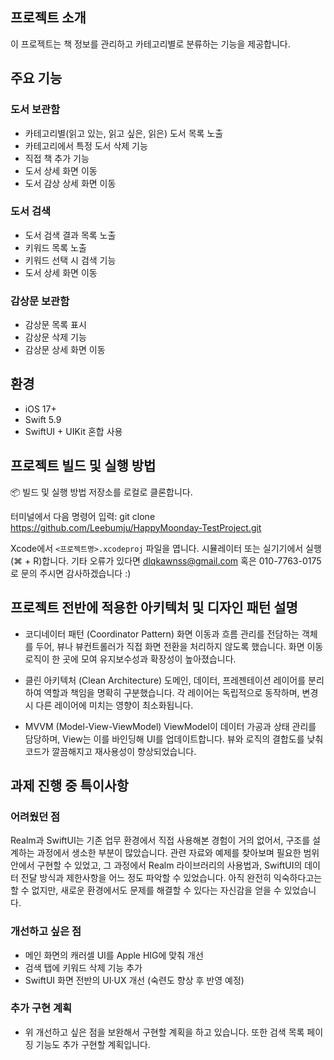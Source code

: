 ## 프로젝트 소개
이 프로젝트는 책 정보를 관리하고 카테고리별로 분류하는 기능을 제공합니다.

## 주요 기능
### 도서 보관함
- 카테고리별(읽고 있는, 읽고 싶은, 읽은) 도서 목록 노출
- 카테고리에서 특정 도서 삭제 기능
- 직접 책 추가 기능
- 도서 상세 화면 이동
- 도서 감상 상세 화면 이동

### 도서 검색
- 도서 검색 결과 목록 노출
- 키워드 목록 노출
- 키워드 선택 시 검색 기능
- 도서 상세 화면 이동

### 감상문 보관함
- 감상문 목록 표시
- 감상문 삭제 기능
- 감상문 상세 화면 이동


## 환경
- iOS 17+
- Swift 5.9
- SwiftUI + UIKit 혼합 사용

## 프로젝트 빌드 및 실행 방법
📦 빌드 및 실행 방법
저장소를 로컬로 클론합니다.

터미널에서 다음 명령어 입력:
git clone https://github.com/Leebumju/HappyMoonday-TestProject.git

Xcode에서 `<프로젝트명>.xcodeproj` 파일을 엽니다.
시뮬레이터 또는 실기기에서 실행(⌘ + R)합니다.
기타 오류가 있다면 dlqkawnss@gmail.com 혹은 010-7763-0175로 문의 주시면 감사하겠습니다 :)

## 프로젝트 전반에 적용한 아키텍처 및 디자인 패턴 설명
- 코디네이터 패턴 (Coordinator Pattern)
화면 이동과 흐름 관리를 전담하는 객체를 두어, 뷰나 뷰컨트롤러가 직접 화면 전환을 처리하지 않도록 했습니다.
화면 이동 로직이 한 곳에 모여 유지보수성과 확장성이 높아졌습니다.

- 클린 아키텍처 (Clean Architecture)
도메인, 데이터, 프레젠테이션 레이어를 분리하여 역할과 책임을 명확히 구분했습니다.
각 레이어는 독립적으로 동작하며, 변경 시 다른 레이어에 미치는 영향이 최소화됩니다.

- MVVM (Model-View-ViewModel)
ViewModel이 데이터 가공과 상태 관리를 담당하며, View는 이를 바인딩해 UI를 업데이트합니다.
뷰와 로직의 결합도를 낮춰 코드가 깔끔해지고 재사용성이 향상되었습니다.

## 과제 진행 중 특이사항

### 어려웠던 점
Realm과 SwiftUI는 기존 업무 환경에서 직접 사용해본 경험이 거의 없어서, 구조를 설계하는 과정에서 생소한 부분이 많았습니다.
관련 자료와 예제를 찾아보며 필요한 범위 안에서 구현할 수 있었고, 그 과정에서 Realm 라이브러리의 사용법과, SwiftUI의 데이터 전달 방식과 제한사항을 어느 정도 파악할 수 있었습니다.
아직 완전히 익숙하다고는 할 수 없지만, 새로운 환경에서도 문제를 해결할 수 있다는 자신감을 얻을 수 있었습니다.

### 개선하고 싶은 점
- 메인 화면의 캐러셀 UI를 Apple HIG에 맞춰 개선
- 검색 탭에 키워드 삭제 기능 추가
- SwiftUI 화면 전반의 UI·UX 개선 (숙련도 향상 후 반영 예정)

### 추가 구현 계획
- 위 개선하고 싶은 점을 보완해서 구현할 계획을 하고 있습니다. 또한 검색 목록 페이징 기능도 추가 구현할 계획입니다.
